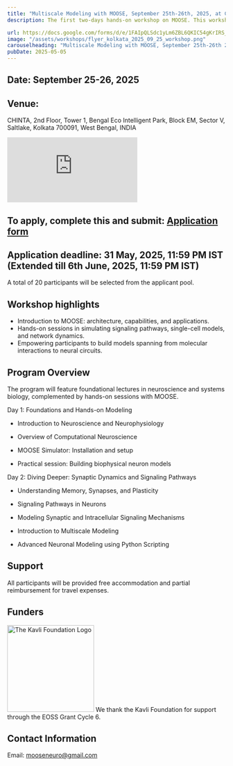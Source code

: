 ```yaml
---
title: "Multiscale Modeling with MOOSE, September 25th-26th, 2025, at CHINTA, Kolkata, India"
description: The first two-days hands-on workshop on MOOSE. This workshop is open to undergraduate, masters, and PhD students, and postdoctoral researchers. The sessions will consist of lectures introducing relevant topics in neuroscience followed by hands on computational modeling and simulation with MOOSE. See below for details and application.

url: https://docs.google.com/forms/d/e/1FAIpQLSdc1yLm6ZBL6QKIC54gKrIRS_F_Ble1Q9qhhYeyxvKs78YwCg/viewform?usp=sharing
image: "/assets/workshops/flyer_kolkata_2025_09_25_workshop.png"
carouselheading: "Multiscale Modeling with MOOSE, September 25th-26th 2025, at CHINTA, Kolkata, India"
pubDate: 2025-05-05
---
```


## Date: September 25-26, 2025

## Venue:

CHINTA, 2nd Floor, Tower 1, Bengal Eco Intelligent Park, Block EM, Sector V, Saltlake, Kolkata 700091, West Bengal, INDIA

<iframe src="https://www.google.com/maps/embed?pb=!1m18!1m12!1m3!1d3684.101014122415!2d88.42473697453391!3d22.575324979489817!2m3!1f0!2f0!3f0!3m2!1i1024!2i768!4f13.1!3m3!1m2!1s0x3a0275b0941c4b39%3A0xeac679d61b1f6e92!2sBengal%20Eco%20Intelligent%20Park%2C%20EM%20Block%2C%20Sector%20V%2C%20Bidhannagar%2C%20Kolkata%2C%20West%20Bengal%20700091!5e0!3m2!1sen!2sin!4v1746460503923!5m2!1sen!2sin" style="border:0;" allowfullscreen loading="lazy" referrerpolicy="no-referrer-when-downgrade" ></iframe>

## To apply, complete this and submit: [Application form](https://docs.google.com/forms/d/e/1FAIpQLSdc1yLm6ZBL6QKIC54gKrIRS_F_Ble1Q9qhhYeyxvKs78YwCg/viewform)

## Application deadline: 31 May, 2025, 11:59 PM IST (Extended till 6th June, 2025, 11:59 PM IST)

A total of 20 participants will be selected from the applicant pool.

## Workshop highlights

- Introduction to MOOSE: architecture, capabilities, and applications.
- Hands-on sessions in simulating signaling pathways, single-cell models, and network dynamics.
- Empowering participants to build models spanning from molecular interactions to neural circuits.

## Program Overview

The program will feature foundational lectures in neuroscience and systems biology, complemented by hands-on sessions with MOOSE.

Day 1: Foundations and Hands-on Modeling

- Introduction to Neuroscience and Neurophysiology

- Overview of Computational Neuroscience

- MOOSE Simulator: Installation and setup

- Practical session: Building biophysical neuron models

Day 2: Diving Deeper: Synaptic Dynamics and Signaling Pathways

- Understanding Memory, Synapses, and Plasticity

- Signaling Pathways in Neurons

- Modeling Synaptic and Intracellular Signaling Mechanisms

- Introduction to Multiscale Modeling

- Advanced Neuronal Modeling using Python Scripting

## Support

All participants will be provided free accommodation and partial reimbursement for travel expenses.

## Funders

<img src="/assets/funders/The_Kavli_Foundation_Logo_Blue_Red.png" alt="The Kavli Foundation Logo" width="200"/>
We thank the Kavli Foundation for support through the EOSS Grant Cycle 6.

## Contact Information

Email: mooseneuro@gmail.com
